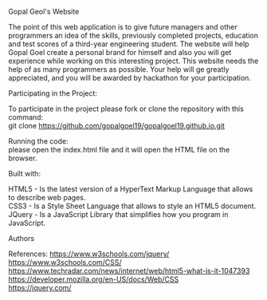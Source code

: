 
Gopal Geol's Website

The point of this web application is to give future managers and other programmers an idea of the skills,
previously completed projects, education and test scores of a third-year engineering student. 
The website will help Gopal Goel create a personal brand for himself and also you will get experience while 
working on this interesting project. This website needs the
help of as many programmers as possible. Your help will ge greatly appreciated, and you will be awarded by hackathon
for your participation.

Participating in the Project:

To participate in the project please fork or clone the repository with this command:  
git clone https://github.com/gopalgoel19/gopalgoel19.github.io.git

Running the code:  
please open the index.html file and it will open the HTML file on the browser.

Built with:

HTML5 - Is the latest version of a HyperText Markup Language that allows to describe web pages.  
CSS3 - Is a Style Sheet Language that allows to style an HTML5 document.  
JQuery - Is a JavaScript Library that simplifies how you program in JavaScript.  


Authors


References:
https://www.w3schools.com/jquery/  
https://www.w3schools.com/CSS/  
https://www.techradar.com/news/internet/web/html5-what-is-it-1047393  
https://developer.mozilla.org/en-US/docs/Web/CSS  
https://jquery.com/  

